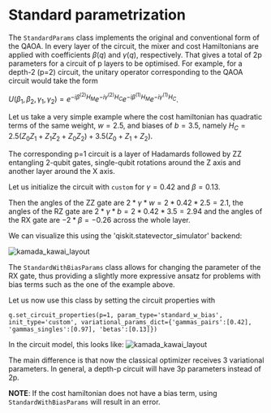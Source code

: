 # Standard parametrization

The `StandardParams` class implements the original and conventional form of the QAOA. In every layer of the circuit, the mixer and cost Hamiltonians are applied with coefficients $\beta(q)$ and $\gamma(q)$, respectively. That gives a total of 2p
 parameters for a circuit of p layers to be optimised. For example, for a depth-2 (p=2) circuit, the unitary operator corresponding to the QAOA circuit would take the form

$U(\beta_1,\beta_2,\gamma_1,\gamma_2) = e^{-i\beta^{(2)} H_{M}} e^{-i\gamma^{(2)} H_{C}} e^{-i\beta^{(1)} H_{M}} e^{-i\gamma^{(1)} H_{C}}$.

Let us take a very simple example where the cost hamiltonian has quadratic terms of the same weight, $w=2.5$, and biases of $b=3.5$, namely $H_C = 2.5 (Z_0Z_1 + Z_1Z_2 + Z_0Z_2) + 3.5 (Z_0 + Z_1 + Z_2)$. 

<!--- For the curious, this arises when solving the Minimum Vertex Cover on a 3-nodes ring graph with field=3 and penalty=10. --->

The corresponding p=1 circuit is a layer of Hadamards followed by ZZ entangling 2-qubit gates, single-qubit rotations around the Z axis and another layer around the X axis. 

Let us initialize the circuit with `custom` for $\gamma=0.42$ and $\beta=0.13$. 

Then the angles of the ZZ gate are $2*\gamma*w = 2*0.42*2.5 = 2.1$, the angles of the RZ gate are $2*\gamma*b = 2*0.42*3.5 = 2.94$ and the angles of the RX gate are $-2*\beta = -0.26$ across the whole layer. 

We can visualize this using the 'qiskit.statevector_simulator' backend:

![kamada_kawai_layout](/img/circuit_standard.png)


The `StandardWithBiasParams` class allows for changing the parameter of the RX gate, thus providing a slightly more expressive ansatz for problems with bias terms such as the one of the example above. 

Let us now use this class by setting the circuit properties with

`
q.set_circuit_properties(p=1, param_type='standard_w_bias', init_type='custom', variational_params_dict={'gammas_pairs':[0.42], 'gammas_singles':[0.97], 'betas':[0.13]})
`

In the circuit model, this looks like:
![kamada_kawai_layout](/img/circuit_standard_w_bias.png)

<!--- builds upon this to accommodate for cost hamiltonians with a bias term. Since the bias term translates to a single-qubit gate, that necessitates an extra variational parameter. --->

The main difference is that now the classical optimizer receives 3 variational parameters. In general, a depth-p circuit will have 3p parameters instead of 2p. 

**NOTE**: If the cost hamiltonian does not have a bias term, using `StandardWithBiasParams` will result in an error.